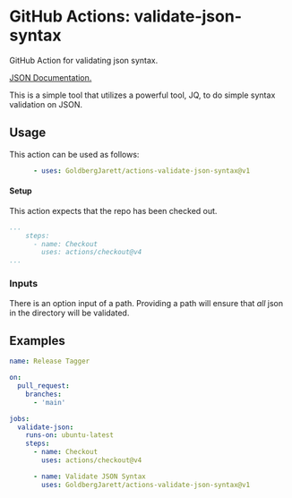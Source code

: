 # GitHub Actions: validate-json-syntax

GitHub Action for validating json syntax.

[JSON Documentation.](https://www.json.org/json-en.html)

This is a simple tool that utilizes a powerful tool, JQ, to do simple syntax validation on JSON.

## Usage

This action can be used as follows:
```yaml
      - uses: GoldbergJarett/actions-validate-json-syntax@v1
```

#### Setup

This action expects that the repo has been checked out.  

```yaml
...
    steps:
      - name: Checkout
        uses: actions/checkout@v4
...
```

### Inputs

There is an option input of a path. Providing a path will ensure that _all_ json in the directory will be validated.

## Examples

```yaml
name: Release Tagger

on: 
  pull_request:
    branches:
      - 'main'

jobs:
  validate-json:
    runs-on: ubuntu-latest
    steps:
      - name: Checkout
        uses: actions/checkout@v4

      - name: Validate JSON Syntax
        uses: GoldbergJarett/actions-validate-json-syntax@v1
```
